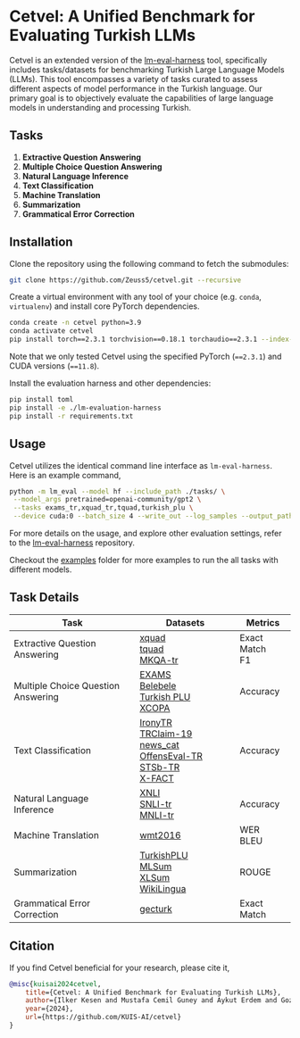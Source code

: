 # Cetvel: A Unified Benchmark for Evaluating Turkish LLMs

Cetvel is an extended version of the [lm-eval-harness](https://github.com/EleutherAI/lm-evaluation-harness) tool, specifically includes tasks/datasets for benchmarking Turkish Large Language Models (LLMs). This tool encompasses a variety of tasks curated to assess different aspects of model performance in the Turkish language. Our primary goal is to objectively evaluate the capabilities of large language models in understanding and processing Turkish.

## Tasks

1. **Extractive Question Answering**
2. **Multiple Choice Question Answering**
3. **Natural Language Inference**
4. **Text Classification**
5. **Machine Translation**
6. **Summarization**
7. **Grammatical Error Correction**

## Installation

Clone the repository using the following command to fetch the submodules:

```bash
git clone https://github.com/Zeuss5/cetvel.git --recursive
```

Create a virtual environment with any tool of your choice (e.g. `conda`, `virtualenv`) and install core PyTorch dependencies.
```bash
conda create -n cetvel python=3.9
conda activate cetvel
pip install torch==2.3.1 torchvision==0.18.1 torchaudio==2.3.1 --index-url https://download.pytorch.org/whl/cu118
```

Note that we only tested Cetvel using the specified PyTorch (`==2.3.1`) and CUDA versions (`==11.8`).

Install the evaluation harness and other dependencies:
```bash
pip install toml
pip install -e ./lm-evaluation-harness
pip install -r requirements.txt
```

## Usage

Cetvel utilizes the identical command line interface as `lm-eval-harness`. Here is an example command,
```bash
python -m lm_eval --model hf --include_path ./tasks/ \
 --model_args pretrained=openai-community/gpt2 \
 --tasks exams_tr,xquad_tr,tquad,turkish_plu \
 --device cuda:0 --batch_size 4 --write_out --log_samples --output_path outs
```

For more details on the usage, and explore other evaluation settings, refer to the [lm-eval-harness](/lm-evaluation-harness/) repository.

Checkout the [examples](/examples/) folder for more examples to run the all tasks with different models.

## Task Details

| Task <img width=250/> | Datasets <img width=150/> | Metrics  |
|---------------------------------------------|----------------------------------------------------|------------------------------------|
| Extractive Question Answering | [xquad](/tasks/xquad/) <br> [tquad](/tasks/tquad/) <br> [MKQA-tr](/tasks/mkqa_tr/) |  Exact Match <br> F1 |
| Multiple Choice Question Answering | [EXAMS](/tasks/exams/) <br> [Belebele](/tasks/belebele_tr/) <br> [Turkish PLU](/tasks/turkish_plu/) <br> [XCOPA](/tasks/xcopa/) | Accuracy |
| Text Classification | [IronyTR](/tasks/ironytr/) <br> [TRClaim-19](/tasks/trclaim19/) <br> [news_cat](/tasks/news_cat/) <br> [OffensEval-TR](/tasks/offenseval_tr/) <br> [STSb-TR](/tasks/sts_tr/) <br> [X-FACT](/tasks/xfact/) | Accuracy |
| Natural Language Inference | [XNLI](/tasks/nli_tr/) <br> [SNLI-tr](/tasks/nli_tr/) <br> [MNLI-tr](/tasks/nli_tr/) | Accuracy |
| Machine Translation | [wmt2016](/tasks/wmt2016/) | WER <br> BLEU |
| Summarization | [TurkishPLU](/tasks/tr_wikihow_summ/) <br> [MLSum](tasks/mlsum) <br> [XLSum](tasks/xlsum) <br> [WikiLingua](/tasks/wiki_lingua/) | ROUGE |
| Grammatical Error Correction | [gecturk](/tasks/gecturk/) | Exact Match |


## Citation
If you find Cetvel beneficial for your research, please cite it,

```bibtex
@misc{kuisai2024cetvel,
    title={Cetvel: A Unified Benchmark for Evaluating Turkish LLMs},
    author={Ilker Kesen and Mustafa Cemil Guney and Aykut Erdem and Gozde Gul Sahin},
    year={2024},
    url={https://github.com/KUIS-AI/cetvel}
}
```
